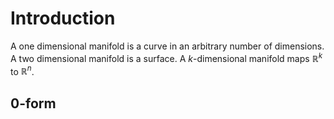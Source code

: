 # Introduction

A one dimensional manifold is a curve in an arbitrary number of dimensions. A two dimensional manifold is a surface. A $k$-dimensional manifold maps $\mathbb{R}^k$ to $\mathbb{R}^n$.

## $0$-form
